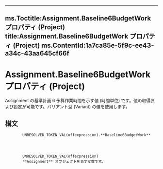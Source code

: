 

---
ms.Toctitle:Assignment.Baseline6BudgetWork プロパティ (Project)
title:Assignment.Baseline6BudgetWork プロパティ (Project)
ms.ContentId:1a7ca85e-5f9c-ee43-a34c-43aa645cf66f
---
# Assignment.Baseline6BudgetWork プロパティ (Project)




Assignment の基準計画 6 予算作業時間を示す値 (時間単位) です。値の取得および設定が可能です。バリアント型 (Variant) の値を使用します。

## 構文

            UNRESOLVED_TOKEN_VAL(offexpression).**Baseline6BudgetWork**




            UNRESOLVED_TOKEN_VAL(offexpression)
            **Assignment** オブジェクトを表す変数です。




